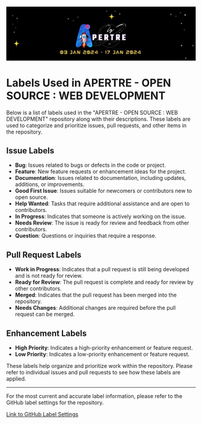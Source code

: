 ![logo](../assets/logo.jpg)

# Labels Used in APERTRE - OPEN SOURCE : WEB DEVELOPMENT

Below is a list of labels used in the "APERTRE - OPEN SOURCE : WEB DEVELOPMENT" repository along with their descriptions. These labels are used to categorize and prioritize issues, pull requests, and other items in the repository.

## Issue Labels

- **Bug**: Issues related to bugs or defects in the code or project.
- **Feature**: New feature requests or enhancement ideas for the project.
- **Documentation**: Issues related to documentation, including updates, additions, or improvements.
- **Good First Issue**: Issues suitable for newcomers or contributors new to open source.
- **Help Wanted**: Tasks that require additional assistance and are open to contributors.
- **In Progress**: Indicates that someone is actively working on the issue.
- **Needs Review**: The issue is ready for review and feedback from other contributors.
- **Question**: Questions or inquiries that require a response.

## Pull Request Labels

- **Work in Progress**: Indicates that a pull request is still being developed and is not ready for review.
- **Ready for Review**: The pull request is complete and ready for review by other contributors.
- **Merged**: Indicates that the pull request has been merged into the repository.
- **Needs Changes**: Additional changes are required before the pull request can be merged.

## Enhancement Labels

- **High Priority**: Indicates a high-priority enhancement or feature request.
- **Low Priority**: Indicates a low-priority enhancement or feature request.

These labels help organize and prioritize work within the repository. Please refer to individual issues and pull requests to see how these labels are applied.

---

For the most current and accurate label information, please refer to the GitHub label settings for the repository.

[Link to GitHub Label Settings](https://github.com/debarshee2004/apertre_opensource/labels)
